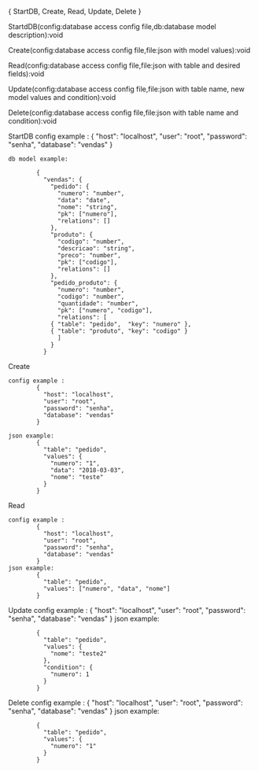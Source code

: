 { StartDB, Create, Read, Update, Delete }

StartdDB(config:database access config file,db:database model description):void

Create(config:database access config file,file:json with model values):void

Read(config:database access config file,file:json with table and desired fields):void

Update(config:database access config file,file:json with table name, new model values and condition):void

Delete(config:database access config file,file:json with table name and condition):void



StartDB 
	config example :
			{
			  "host": "localhost",
			  "user": "root",
			  "password": "senha",
			  "database": "vendas"
			}

	db model example:

			{
			  "vendas": {
			    "pedido": {
			      "numero": "number",
			      "data": "date",
			      "nome": "string",
			      "pk": ["numero"],
			      "relations": []
			    },
			    "produto": {
			      "codigo": "number",
			      "descricao": "string",
			      "preco": "number",
			      "pk": ["codigo"],
			      "relations": []
			    },
			    "pedido_produto": {
			      "numero": "number",
			      "codigo": "number",
			      "quantidade": "number",
			      "pk": ["numero", "codigo"],
			      "relations": [
				{ "table": "pedido",  "key": "numero" },
				{ "table": "produto", "key": "codigo" }
			      ]
			    }
			  }

Create 
	
	config example :
			{
			  "host": "localhost",
			  "user": "root",
			  "password": "senha",
			  "database": "vendas"
			}

	json example:
			{
			  "table": "pedido",
			  "values": {
			    "numero": "1",
			    "data": "2018-03-03",
			    "nome": "teste"
			  }
			}


Read 
	
	config example :
			{
			  "host": "localhost",
			  "user": "root",
			  "password": "senha",
			  "database": "vendas"
			}
	json example:
			{
			  "table": "pedido",
			  "values": ["numero", "data", "nome"]
			}
Update
	config example :
			{
			  "host": "localhost",
			  "user": "root",
			  "password": "senha",
			  "database": "vendas"
			}
	json example:
	
			{
			  "table": "pedido",
			  "values": {
			    "nome": "teste2"
			  },
			  "condition": {
			    "numero": 1
			  }
			}
Delete
	config example :
			{
			  "host": "localhost",
			  "user": "root",
			  "password": "senha",
			  "database": "vendas"
			}
	json example:
	
			{
			  "table": "pedido",
			  "values": {
			    "numero": "1"
			  }
			}

